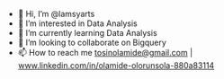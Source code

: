 - 👋 Hi, I’m @lamsyarts
- 👀 I’m interested in Data Analysis
- 🌱 I’m currently learning Data Analysis
- 💞️ I’m looking to collaborate on Bigquery
- 📫 How to reach me tosinolamide@gmail.com | www.linkedin.com/in/olamide-olorunsola-880a83114

<!---
lamsyarts/lamsyarts is a ✨ special ✨ repository because its `README.md` (this file) appears on your GitHub profile.
You can click the Preview link to take a look at your changes.
--->

